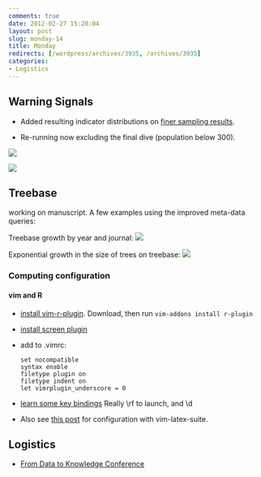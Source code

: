 ```yaml
---
comments: true
date: 2012-02-27 15:20:04
layout: post
slug: monday-14
title: Monday
redirects: [/wordpress/archives/3935, /archives/3935]
categories:
- Logistics
---
```


## Warning Signals







  * Added resulting indicator distributions on [finer sampling results](http://www.carlboettiger.info/archives/3905).  


  * Re-running now excluding the final dive (population below 300).  

![]( http://farm8.staticflickr.com/7190/6792582932_d97e70d57f_o.png )

![]( http://farm8.staticflickr.com/7054/6792575114_6393d6bf07_o.png )






## Treebase



working on manuscript.  A few examples using the improved meta-data queries:



Treebase growth by year and journal:
![]( http://farm8.staticflickr.com/7058/6791026230_1ab711cc7e_o.png )






Exponential growth in the size of trees on treebase:
![]( http://farm8.staticflickr.com/7037/6937141295_ef0e6986fe_o.png )






### Computing configuration





#### vim and R







  * [install vim-r-plugin](http://www.lepem.ufc.br/jaa/vim-r-plugin.html). Download, then run `vim-addons install r-plugin`


  * [install screen plugin](http://www.vim.org/scripts/script.php?script_id=2711)


  * add to .vimrc:




    
    
        set nocompatible
        syntax enable
        filetype plugin on
        filetype indent on
        let vimrplugin_underscore = 0
    







  * [learn some key bindings](http://www.lepem.ufc.br/jaa/r-plugin.html#r-plugin-use)
Really \rf to launch, and \d 


  * Also see [this post](http://www.r-bloggers.com/r-with-vim/) for configuration with vim-latex-suite.  





## Logistics







  * [From Data to Knowledge Conference](http://lyra.berkeley.edu/CDIConf/registration.html)



